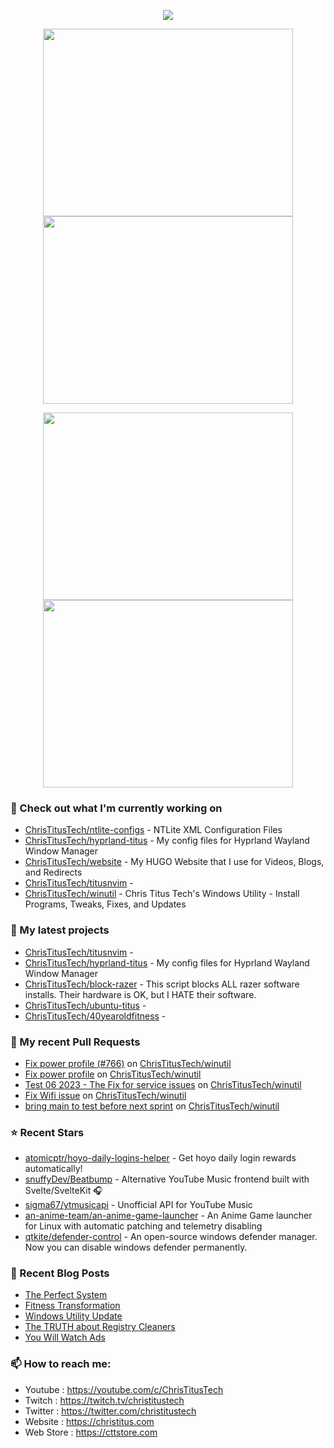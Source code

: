 <p align="center"><a href="https://github.com/anuraghazra/github-readme-stats">
  <img align="center" src="https://github-readme-stats.vercel.app/api?username=ChrisTitusTech&show_icons=true&theme=tokyonight" />
</a></p>

<p align="center"><a href="https://wakatime.com/@christitustech">
  <img align="center" width="400" height="300" src="https://wakatime.com/share/@christitustech/4c17a227-eb23-48c5-a2f1-492e5538842c.svg" />
</a>
<a href="https://wakatime.com/@christitustech">
  <img align="center" width="400" height="300" src="https://wakatime.com/share/@christitustech/57160975-2111-472e-bc92-f390b42053b3.svg" />
</a></p>

<p align="center"><a href="https://wakatime.com/@christitustech">
  <img align="center" width="400" height="300" src="https://wakatime.com/share/@christitustech/b7d6c245-11dd-4802-a2dd-8ff0fd915324.svg" />
</a>
<a href="https://wakatime.com/@christitustech">
  <img align="center" width="400" height="300" src="https://wakatime.com/share/@christitustech/29475f0b-8d50-47b4-aaf5-f96bdcab9d0d.svg" />
</a></p>

### 👷 Check out what I'm currently working on

- [ChrisTitusTech/ntlite-configs](https://github.com/ChrisTitusTech/ntlite-configs) - NTLite XML Configuration Files
- [ChrisTitusTech/hyprland-titus](https://github.com/ChrisTitusTech/hyprland-titus) - My config files for Hyprland Wayland Window Manager
- [ChrisTitusTech/website](https://github.com/ChrisTitusTech/website) - My HUGO Website that I use for Videos, Blogs, and Redirects
- [ChrisTitusTech/titusnvim](https://github.com/ChrisTitusTech/titusnvim) - 
- [ChrisTitusTech/winutil](https://github.com/ChrisTitusTech/winutil) - Chris Titus Tech&#39;s Windows Utility - Install Programs, Tweaks, Fixes, and Updates
### 🌱 My latest projects

- [ChrisTitusTech/titusnvim](https://github.com/ChrisTitusTech/titusnvim) - 
- [ChrisTitusTech/hyprland-titus](https://github.com/ChrisTitusTech/hyprland-titus) - My config files for Hyprland Wayland Window Manager
- [ChrisTitusTech/block-razer](https://github.com/ChrisTitusTech/block-razer) - This script blocks ALL razer software installs. Their hardware is OK, but I HATE their software. 
- [ChrisTitusTech/ubuntu-titus](https://github.com/ChrisTitusTech/ubuntu-titus) - 
- [ChrisTitusTech/40yearoldfitness](https://github.com/ChrisTitusTech/40yearoldfitness) - 
### 🔨 My recent Pull Requests

- [Fix power profile (#766)](https://github.com/ChrisTitusTech/winutil/pull/767) on [ChrisTitusTech/winutil](https://github.com/ChrisTitusTech/winutil)
- [Fix power profile](https://github.com/ChrisTitusTech/winutil/pull/766) on [ChrisTitusTech/winutil](https://github.com/ChrisTitusTech/winutil)
- [Test 06 2023 - The Fix for service issues](https://github.com/ChrisTitusTech/winutil/pull/764) on [ChrisTitusTech/winutil](https://github.com/ChrisTitusTech/winutil)
- [Fix Wifi issue](https://github.com/ChrisTitusTech/winutil/pull/754) on [ChrisTitusTech/winutil](https://github.com/ChrisTitusTech/winutil)
- [bring main to test before next sprint](https://github.com/ChrisTitusTech/winutil/pull/747) on [ChrisTitusTech/winutil](https://github.com/ChrisTitusTech/winutil)
### ⭐ Recent Stars

- [atomicptr/hoyo-daily-logins-helper](https://github.com/atomicptr/hoyo-daily-logins-helper) - Get hoyo daily login rewards automatically!
- [snuffyDev/Beatbump](https://github.com/snuffyDev/Beatbump) - Alternative YouTube Music frontend built with Svelte/SvelteKit 🎧
- [sigma67/ytmusicapi](https://github.com/sigma67/ytmusicapi) - Unofficial API for YouTube Music
- [an-anime-team/an-anime-game-launcher](https://github.com/an-anime-team/an-anime-game-launcher) - An Anime Game launcher for Linux with automatic patching and telemetry disabling
- [qtkite/defender-control](https://github.com/qtkite/defender-control) - An open-source windows defender manager. Now you can disable windows defender permanently. 
### 📰 Recent Blog Posts

- [The Perfect System](https://christitus.com/the-perfect-system/)
- [Fitness Transformation](https://christitus.com/fitness-transformation/)
- [Windows Utility Update](https://christitus.com/winutil-may-23-update/)
- [The TRUTH about Registry Cleaners](https://christitus.com/registry-cleaner/)
- [You Will Watch Ads](https://christitus.com/you-will-watch-ads/)
### 📫 How to reach me:
  - Youtube   : <https://youtube.com/c/ChrisTitusTech>
  - Twitch    : <https://twitch.tv/christitustech>
  - Twitter   : <https://twitter.com/christitustech>
  - Website   : <https://christitus.com>
  - Web Store : <https://cttstore.com>
